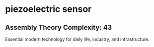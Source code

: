 # piezoelectric sensor

## Assembly Theory Complexity: 43
Essential modern technology for daily life, industry, and infrastructure.
